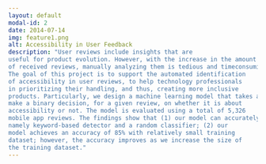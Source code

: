 ```yaml
---
layout: default
modal-id: 2
date: 2014-07-14
img: feature1.png
alt: Accessibility in User Feedback
description: "User reviews include insights that are
useful for product evolution. However, with the increase in the amount
of received reviews, manually analyzing them is tedious and timeconsuming, especially when searching for accessibility reviews.
The goal of this project is to support the automated identification
of accessibility in user reviews, to help technology professionals
in prioritizing their handling, and thus, creating more inclusive
products. Particularly, we design a machine learning model that takes as input accessibility user reviews, learns their keyword-based features, in order to
make a binary decision, for a given review, on whether it is about
accessibility or not. The model is evaluated using a total of 5,326
mobile app reviews. The findings show that (1) our model can accurately identify accessibility reviews, outperforming two baselines,
namely keyword-based detector and a random classifier; (2) our
model achieves an accuracy of 85% with relatively small training
dataset; however, the accuracy improves as we increase the size of
the training dataset."
---
```

